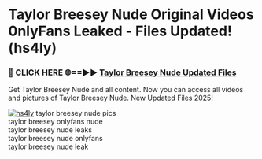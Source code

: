 # Taylor Breesey Nude Original Videos 0nlyFans Leaked - Files Updated! (hs4ly)

<h3>🔴 CLICK HERE 🌐==►► <a href="https://tinyurl.com/52m3yx9h" rel="nofollow">Taylor Breesey Nude Updated Files</a></h3>

Get Taylor Breesey Nude and all content. Now you can access all videos and pictures of Taylor Breesey Nude. New Updated Files 2025!

[![hs4ly](https://i.imgur.com/TnHtlc8.gif)](https://tinyurl.com/52m3yx9h)
taylor breesey nude pics<br>
taylor breesey onlyfans nude<br>
taylor breesey nude leaks<br>
taylor breesey nude onlyfans<br>
taylor breesey nude leak
